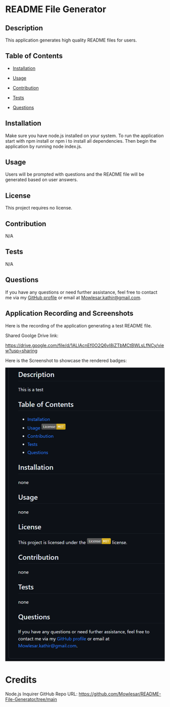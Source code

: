 # README File Generator

## Description
This application generates high quality README files for users.

## Table of Contents
- [Installation](#installation)
- [Usage](#usage)

- [Contribution](#contribution)
- [Tests](#tests)
- [Questions](#questions)

## Installation 
Make sure you have node.js installed on your system. To run the application start with npm install or npm i to install all dependencies. Then begin the application by running node index.js.  

## Usage
Users will be prompted with questions and the README file will be generated based on user answers. 

## License 
This project requires no license. 

## Contribution
N/A

## Tests
N/A

## Questions
If you have any questions or need further assistance, feel free to contact me via my [GitHub profile](https://github.com/Mowlesar) or email at Mowlesar.kathir@gmail.com.

## Application Recording and Screenshots

Here is the recording of the application generating a test README file. 

Shared Goolge Drive link:

https://drive.google.com/file/d/1ALlAcnEf0O2Q6vI8iZTbMCtBWLsLfNCy/view?usp=sharing 

Here is the Screenshot to showcase the rendered badges: 

![Alt text](/Develop/Images/README-File-Screenshot.png)

# Credits
Node.js 
Inquirer 
GitHub Repo URL: https://github.com/Mowlesar/README-File-Generator/tree/main